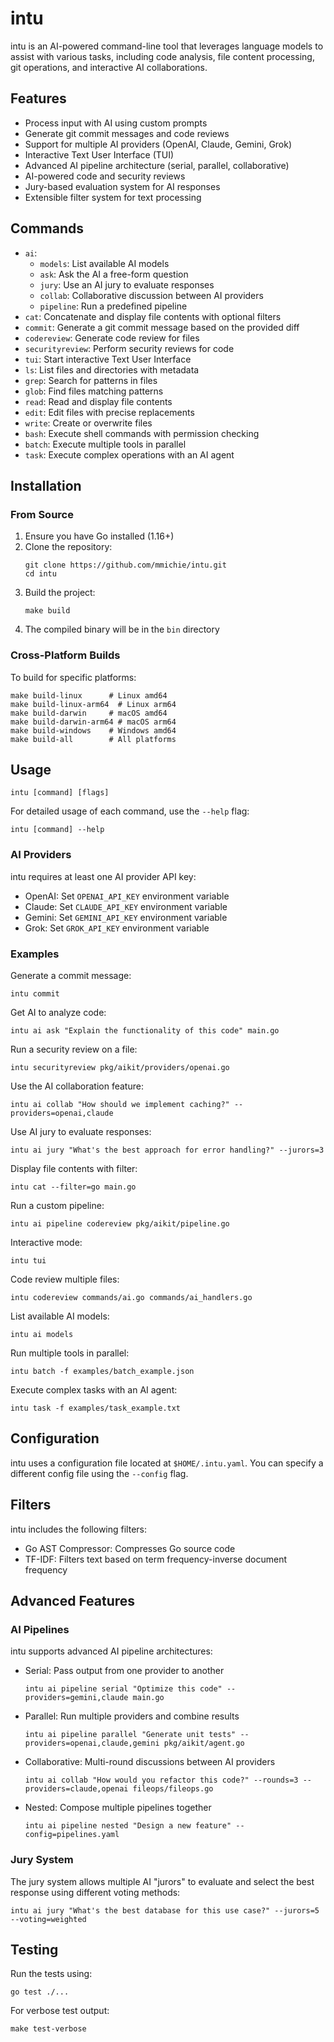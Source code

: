 # intu

intu is an AI-powered command-line tool that leverages language models to assist with various tasks, including code analysis, file content processing, git operations, and interactive AI collaborations.

## Features

- Process input with AI using custom prompts
- Generate git commit messages and code reviews
- Support for multiple AI providers (OpenAI, Claude, Gemini, Grok)
- Interactive Text User Interface (TUI)
- Advanced AI pipeline architecture (serial, parallel, collaborative)
- AI-powered code and security reviews
- Jury-based evaluation system for AI responses
- Extensible filter system for text processing

## Commands

- `ai`:
  - `models`: List available AI models
  - `ask`: Ask the AI a free-form question
  - `jury`: Use an AI jury to evaluate responses
  - `collab`: Collaborative discussion between AI providers
  - `pipeline`: Run a predefined pipeline
- `cat`: Concatenate and display file contents with optional filters
- `commit`: Generate a git commit message based on the provided diff
- `codereview`: Generate code review for files
- `securityreview`: Perform security reviews for code
- `tui`: Start interactive Text User Interface
- `ls`: List files and directories with metadata
- `grep`: Search for patterns in files
- `glob`: Find files matching patterns
- `read`: Read and display file contents
- `edit`: Edit files with precise replacements
- `write`: Create or overwrite files
- `bash`: Execute shell commands with permission checking
- `batch`: Execute multiple tools in parallel
- `task`: Execute complex operations with an AI agent

## Installation

### From Source

1. Ensure you have Go installed (1.16+)
2. Clone the repository:
   ```
   git clone https://github.com/mmichie/intu.git
   cd intu
   ```
3. Build the project:
   ```
   make build
   ```
4. The compiled binary will be in the `bin` directory

### Cross-Platform Builds

To build for specific platforms:
```
make build-linux      # Linux amd64
make build-linux-arm64  # Linux arm64
make build-darwin     # macOS amd64
make build-darwin-arm64 # macOS arm64
make build-windows    # Windows amd64
make build-all        # All platforms
```

## Usage

```
intu [command] [flags]
```

For detailed usage of each command, use the `--help` flag:

```
intu [command] --help
```

### AI Providers

intu requires at least one AI provider API key:

- OpenAI: Set `OPENAI_API_KEY` environment variable
- Claude: Set `CLAUDE_API_KEY` environment variable
- Gemini: Set `GEMINI_API_KEY` environment variable
- Grok: Set `GROK_API_KEY` environment variable

### Examples

Generate a commit message:
```
intu commit
```

Get AI to analyze code:
```
intu ai ask "Explain the functionality of this code" main.go
```

Run a security review on a file:
```
intu securityreview pkg/aikit/providers/openai.go
```

Use the AI collaboration feature:
```
intu ai collab "How should we implement caching?" --providers=openai,claude
```

Use AI jury to evaluate responses:
```
intu ai jury "What's the best approach for error handling?" --jurors=3
```

Display file contents with filter:
```
intu cat --filter=go main.go
```

Run a custom pipeline:
```
intu ai pipeline codereview pkg/aikit/pipeline.go
```

Interactive mode:
```
intu tui
```

Code review multiple files:
```
intu codereview commands/ai.go commands/ai_handlers.go
```

List available AI models:
```
intu ai models
```

Run multiple tools in parallel:
```
intu batch -f examples/batch_example.json
```

Execute complex tasks with an AI agent:
```
intu task -f examples/task_example.txt
```

## Configuration

intu uses a configuration file located at `$HOME/.intu.yaml`. You can specify a different config file using the `--config` flag.

## Filters

intu includes the following filters:
- Go AST Compressor: Compresses Go source code
- TF-IDF: Filters text based on term frequency-inverse document frequency

## Advanced Features

### AI Pipelines

intu supports advanced AI pipeline architectures:
- Serial: Pass output from one provider to another
  ```
  intu ai pipeline serial "Optimize this code" --providers=gemini,claude main.go
  ```

- Parallel: Run multiple providers and combine results
  ```
  intu ai pipeline parallel "Generate unit tests" --providers=openai,claude,gemini pkg/aikit/agent.go
  ```

- Collaborative: Multi-round discussions between AI providers
  ```
  intu ai collab "How would you refactor this code?" --rounds=3 --providers=claude,openai fileops/fileops.go
  ```

- Nested: Compose multiple pipelines together
  ```
  intu ai pipeline nested "Design a new feature" --config=pipelines.yaml
  ```

### Jury System

The jury system allows multiple AI "jurors" to evaluate and select the best response using different voting methods:
```
intu ai jury "What's the best database for this use case?" --jurors=5 --voting=weighted
```

## Testing

Run the tests using:

```
go test ./...
```

For verbose test output:
```
make test-verbose
```